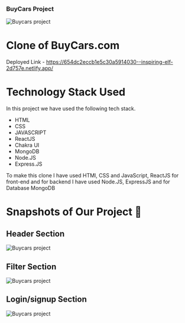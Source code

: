 ### BuyCars Project ####


![Buycars project](https://github.com/Rahulzhp/photos/assets/107567053/9fc24446-f2c0-4fdf-9055-5ac4f400ae4b)
# Clone of BuyCars.com

Deployed Link - https://654dc2eccb1e5c30a5914030--inspiring-elf-2d757e.netlify.app/



# Technology Stack Used

In this project we have used the following tech stack.

- HTML
- CSS
- JAVASCRIPT
- ReactJS
- Chakra UI
- MongoDB
- Node.JS
- Express.JS


To make this clone I have used HTMl, CSS and JavaScript, ReactJS for front-end and for backend I have used Node.JS, ExpressJS and for Database MongoDB


# Snapshots of Our Project 📸

## Header Section

![Buycars project](https://github.com/Rahulzhp/photos/assets/107567053/7b0825f4-5b08-44e8-8d28-6da3cdd95296)


## Filter Section
![Buycars project](https://github.com/Rahulzhp/photos/assets/107567053/4efed085-e4c3-40b2-8e97-7358fcd04769)



## Login/signup Section

![Buycars project](https://github.com/Rahulzhp/buycar/assets/107567053/e9eca471-393a-4238-b7fb-b2385467aa2d)






